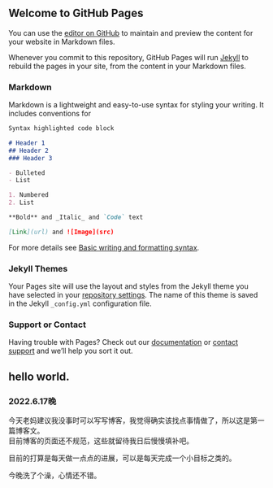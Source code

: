 ## Welcome to GitHub Pages

You can use the [editor on GitHub](https://github.com/tomatolike-self/liang.GitHub.io/edit/gh-pages/index.md) to maintain and preview the content for your website in Markdown files.

Whenever you commit to this repository, GitHub Pages will run [Jekyll](https://jekyllrb.com/) to rebuild the pages in your site, from the content in your Markdown files.

### Markdown

Markdown is a lightweight and easy-to-use syntax for styling your writing. It includes conventions for

```markdown
Syntax highlighted code block

# Header 1
## Header 2
### Header 3

- Bulleted
- List

1. Numbered
2. List

**Bold** and _Italic_ and `Code` text

[Link](url) and ![Image](src)
```

For more details see [Basic writing and formatting syntax](https://docs.github.com/en/github/writing-on-github/getting-started-with-writing-and-formatting-on-github/basic-writing-and-formatting-syntax).

### Jekyll Themes

Your Pages site will use the layout and styles from the Jekyll theme you have selected in your [repository settings](https://github.com/tomatolike-self/liang.GitHub.io/settings/pages). The name of this theme is saved in the Jekyll `_config.yml` configuration file.

### Support or Contact

Having trouble with Pages? Check out our [documentation](https://docs.github.com/categories/github-pages-basics/) or [contact support](https://support.github.com/contact) and we’ll help you sort it out.

## hello world.

### 2022.6.17晚

今天老妈建议我没事时可以写写博客，我觉得确实该找点事情做了，所以这是第一篇博客文。  
目前博客的页面还不规范，这些就留待我日后慢慢填补吧。  

目前的打算是每天做一点点的进展，可以是每天完成一个小目标之类的。  

今晚洗了个澡，心情还不错。